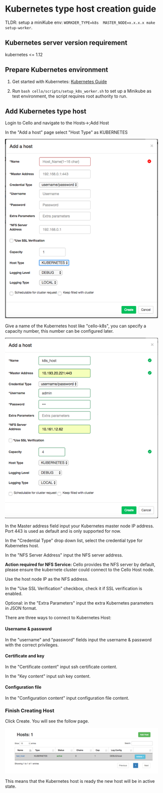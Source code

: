 # Kubernetes type host creation guide

TLDR: setup a miniKube env: `WORKDER_TYPE=k8s  MASTER_NODE=x.x.x.x make setup-worker`.

## Kubernetes server version requirement

kubernetes <= 1.12

## Prepare Kubernetes environment

1. Get started with Kubernetes: [Kubernetes Guide](https://kubernetes.io/docs/user-journeys/users/application-developer/foundational/)

2. Run `bash cello/scripts/setup_k8s_worker.sh` to set up a Minikube as test environment, the script requires root authority to run.

## Add Kubernetes type host

Login to Cello and navigate to the Hosts->;Add Host

In the "Add a host" page select "Host Type" as KUBERNETES

 ![k8s-select](imgs/k8s-select.png)

Give a name of the Kubernetes host like "cello-k8s", you can specify a capacity number, this number can be configured later.

 ![k8s-setting](imgs/k8s-setting.png)

In the Master address field input your Kubernetes master node IP address. Port 443 is used as default and is only supported for now.

In the "Credential Type" drop down list, select the credential type for Kubernetes host.

In the "NFS Server Address" input the NFS server address.

**Action required for NFS Service:**
Cello provides the NFS server by default, please ensure the kubernete cluster could connect to the Cello Host node.

Use the host node IP as the NFS address.

In the "Use SSL Verification" checkbox, check it if SSL verification is enabled.

Optional: in the "Extra Parameters" input the extra Kubernetes parameters in JSON format.

There are three ways to connect to Kubernetes Host:
#### Username & password

In the "username" and "password" fields input the username & password with the correct privileges.

#### Certificate and key

In the "Certificate content" input ssh certificate content.

In the "Key content" input ssh key content.

#### Configuration file

In the "Configuration content" input configuration file content.

### Finish Creating Host

Click Create. You will see the follow page.

 ![vm active](imgs/k8s-active.png)

This means that the Kubernetes host is ready the new host will be in active state.

